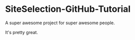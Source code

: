# SiteSelection-GitHub-Tutorial

A super awesome project for super awesome people.

It's pretty great.
